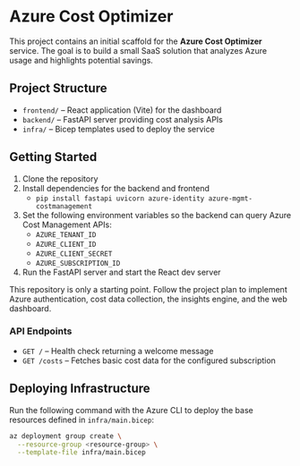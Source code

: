# Azure Cost Optimizer

This project contains an initial scaffold for the **Azure Cost Optimizer** service. The goal is to build a small SaaS solution that analyzes Azure usage and highlights potential savings.

## Project Structure

- `frontend/` – React application (Vite) for the dashboard
- `backend/` – FastAPI server providing cost analysis APIs
- `infra/` – Bicep templates used to deploy the service

## Getting Started

1. Clone the repository
2. Install dependencies for the backend and frontend
   - `pip install fastapi uvicorn azure-identity azure-mgmt-costmanagement`
3. Set the following environment variables so the backend can query Azure Cost Management APIs:
   - `AZURE_TENANT_ID`
   - `AZURE_CLIENT_ID`
   - `AZURE_CLIENT_SECRET`
   - `AZURE_SUBSCRIPTION_ID`
4. Run the FastAPI server and start the React dev server

This repository is only a starting point. Follow the project plan to implement Azure authentication, cost data collection, the insights engine, and the web dashboard.

### API Endpoints

- `GET /` – Health check returning a welcome message
- `GET /costs` – Fetches basic cost data for the configured subscription

## Deploying Infrastructure

Run the following command with the Azure CLI to deploy the base resources defined in `infra/main.bicep`:

```bash
az deployment group create \
  --resource-group <resource-group> \
  --template-file infra/main.bicep
```
